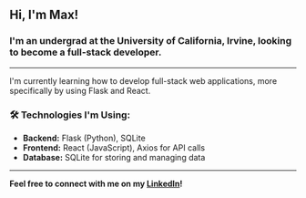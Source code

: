 ## Hi, I'm Max!
### I'm an undergrad at the University of California, Irvine, looking to become a full-stack developer.  
---
I'm currently learning how to develop full-stack web applications, more specifically by using Flask and React.

### 🛠️ Technologies I'm Using:
- **Backend:** Flask (Python), SQLite
- **Frontend:** React (JavaScript), Axios for API calls
- **Database:** SQLite for storing and managing data
---
**Feel free to connect with me on my [LinkedIn](https://www.linkedin.com/in/maxhczhang/)!**
<!--
**maxhczhang/maxhczhang** is a ✨ _special_ ✨ repository because its `README.md` (this file) appears on your GitHub profile.

Here are some ideas to get you started:

- 🔭 I’m currently working on ...
- 🌱 I’m currently learning ...
- 👯 I’m looking to collaborate on ...
- 🤔 I’m looking for help with ...
- 💬 Ask me about ...
- 📫 How to reach me: ...
- 😄 Pronouns: ...
- ⚡ Fun fact: ...
-->
